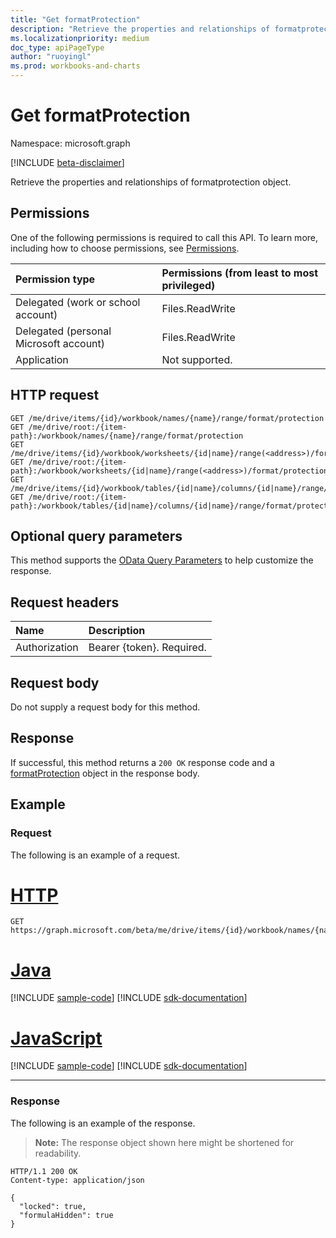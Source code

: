 ```yaml
---
title: "Get formatProtection"
description: "Retrieve the properties and relationships of formatprotection object."
ms.localizationpriority: medium
doc_type: apiPageType
author: "ruoyingl"
ms.prod: workbooks-and-charts
---
```


# Get formatProtection

Namespace: microsoft.graph

[!INCLUDE [beta-disclaimer](../../includes/beta-disclaimer.md)]

Retrieve the properties and relationships of formatprotection object.
## Permissions
One of the following permissions is required to call this API. To learn more, including how to choose permissions, see [Permissions](/graph/permissions-reference).

|Permission type      | Permissions (from least to most privileged)              |
|:--------------------|:---------------------------------------------------------|
|Delegated (work or school account) | Files.ReadWrite    |
|Delegated (personal Microsoft account) | Files.ReadWrite    |
|Application | Not supported. |

## HTTP request
<!-- { "blockType": "ignored" } -->
```http
GET /me/drive/items/{id}/workbook/names/{name}/range/format/protection
GET /me/drive/root:/{item-path}:/workbook/names/{name}/range/format/protection
GET /me/drive/items/{id}/workbook/worksheets/{id|name}/range(<address>)/format/protection
GET /me/drive/root:/{item-path}:/workbook/worksheets/{id|name}/range(<address>)/format/protection
GET /me/drive/items/{id}/workbook/tables/{id|name}/columns/{id|name}/range/format/protection
GET /me/drive/root:/{item-path}:/workbook/tables/{id|name}/columns/{id|name}/range/format/protection
```
## Optional query parameters
This method supports the [OData Query Parameters](/graph/query-parameters) to help customize the response.

## Request headers
| Name      |Description|
|:----------|:----------|
| Authorization  | Bearer {token}. Required. |

## Request body
Do not supply a request body for this method.

## Response

If successful, this method returns a `200 OK` response code and a [formatProtection](../resources/formatprotection.md) object in the response body.
## Example
### Request
The following is an example of a request.

# [HTTP](#tab/http)
<!-- {
  "blockType": "request",
  "name": "get_formatprotection"
}-->
```msgraph-interactive
GET https://graph.microsoft.com/beta/me/drive/items/{id}/workbook/names/{name}/range/format/protection
```

# [Java](#tab/java)
[!INCLUDE [sample-code](../includes/snippets/java/get-formatprotection-java-snippets.md)]
[!INCLUDE [sdk-documentation](../includes/snippets/snippets-sdk-documentation-link.md)]

# [JavaScript](#tab/javascript)
[!INCLUDE [sample-code](../includes/snippets/javascript/get-formatprotection-javascript-snippets.md)]
[!INCLUDE [sdk-documentation](../includes/snippets/snippets-sdk-documentation-link.md)]

---

### Response
The following is an example of the response. 

>**Note:** The response object shown here might be shortened for readability.
<!-- {
  "blockType": "response",
  "truncated": true,
  "@odata.type": "microsoft.graph.formatProtection"
} -->
```http
HTTP/1.1 200 OK
Content-type: application/json

{
  "locked": true,
  "formulaHidden": true
}
```

<!-- uuid: 8fcb5dbc-d5aa-4681-8e31-b001d5168d79
2015-10-25 14:57:30 UTC -->
<!--
{
  "type": "#page.annotation",
  "description": "Get FormatProtection",
  "keywords": "",
  "section": "documentation",
  "tocPath": "",
  "suppressions": [
  ]
}
-->
